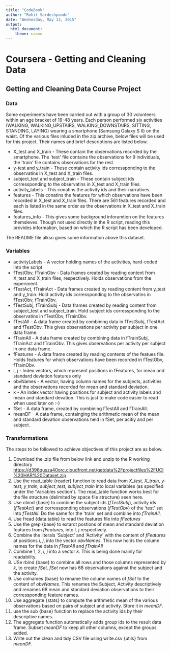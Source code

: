 ```yaml
---
title: "CodeBook"
author: "Rohit Sardeshpande"
date: "Wednesday, May 13, 2015"
output:
  html_document:
    theme: cosmo
---
```


# Coursera - Getting and Cleaning Data
## Getting and Cleaning Data Course Project

### Data

Some experiments have been carried out with a group of 30 volunteers within an age bracket of 19-48 years. Each person performed six activities (WALKING, WALKING_UPSTAIRS, WALKING_DOWNSTAIRS, SITTING, STANDING, LAYING) wearing a smartphone (Samsung Galaxy S II) on the waist. Of the various files inluded in the zip archive, below files will be used for this project. Their names and brief descriptions are listed below.

* X_test and X_train - These contain the observations recorded by the smartphone. The 'test' file contains the observations for 9 individuals, the 'train' file contains observations for the rest.
* y-test and y_train - These contain activity ids corressponding to the observatins in X_test and X_train files.
* subject_test and subject_train - These contain subject ids corressponding to the observatins in X_test and X_train files.
* activity_labels - This conatins the activity ids and their narratives.
* features - This conatins the features for which observations have been recorded in X_test and X_train files. There are 561 features recorded and each is listed in the same order as the observations in X_test and X_train files.
* features_info - This gives some background inforamtion on the features themsleves. Though not used directly in the R script, reading this provides information, based on which  the R script has been developed.

The README file alkso gives some information above this dataset.

### Variables

* activityLabels - A vector holding names of the activities, hard-coded into the script
* fTestObv, fTrainObv - Data frames created by reading content from X_test and X_train files, respectively. Holds observations from the experiment.
* fTestAct, fTrainAct - Data frames created by reading content from y_test and y_train. Hold activity ids corressponding to the observatins in fTestObv, fTrainObv.
* fTestSubj, fTrainSubj - Data frames created by reading content from subject_test and subject_train. Hold subject ids corressponding to the observatins in fTestObv, fTrainObv.
* fTestAll - A data frame created by combining data in fTestSubj, fTestAct and fTestObv. This gives observations per activity per subject in one data frame.
* fTrainAll - A data frame created by combining data in fTrainSubj, fTrainAct and fTrainObv. This gives observations per activity per subject in one data frame.
* fFeatures - A data frame created by reading contents of the featues file. Holds features for which observations have been recorded in fTestObv, fTrainObv.
* i, j - Index vectors, which represent positions in fFeatures, for mean and standard deviation features only
* obvNames - A vector, having column names for the subjects, activities and the observations recorded for mean and standard deviation.
* k - An index vector having positions for subject and activity labels and mean and standard devation. This is just to make code easier to read when used later on :-)
* fSet - A data frame, created by combining fTestAll and fTrainAll.
* meanDF - A data frame, containging the arithmetic mean of the mean and standard devation observations held in fSet, per acitiy and per subject.

### Transformations

The steps to be followed to achieve objectives of this project are as below.

1. Download the .zip file from below link and unzip to the R working directory
https://d396qusza40orc.cloudfront.net/getdata%2Fprojectfiles%2FUCI%20HAR%20Dataset.zip
2. Use the read_table {reader} function to read data from *X_test, X_train, y-test, y_train, subject_test, subject_train* into local variables (as specified under the 'Variables section'). The read_table function works best for the file structure (delimited by space file structure) seen here.
3. Use cbind {base} to combine the subject ids (*fTestSubj*), activity ids (*fTestAct*) and corressponding observations (*fTestObv*) of the 'test' set into *fTestAll*. Do the same for the 'train' set and combine into *fTrainAll*.
4. Use fread {data.table} to read the features file into *fFeatures*
5. Use the grep {base} to extarct postions of mean and standard deviation features from *fFeatures*, into *i, j* respectively.
6. Combine the literals 'Subject' and 'Activity' with the content of *fFeatures* at positions *i, j*, into the vector *obvNames*. This now holds the column names for the data in *fTestAll* and *fTrainAll*
7. Combine 1, 2, *i*, *j* into a vector *k*. This is being done mainly for readability.
8. USe rbind {base} to combine all rows and those columns represented by *k*, to create *fSet*. *fSet* now has 68 observations against the subject and the activity.
9. Use colnames {base} to rename the column names of *fSet* to the content of *obvNames*. This renames the Subject, Activity descriptively and renames 68 mean and standard deviation observations to their corressponding feature names.
10. Use aggregate {stats} to compute the arithmetic mean of the various observations based on pairs of subject and activity. Store it in *meanDF*.
11. use the sub {base} function to replace the activity ids by their descriptive names.
12. The aggregate function automatically adds group ids to the result data frame. Subset *meanDF* to keep all other columns, except the groups added.
13. Write out the clean and tidy CSV file using write.csv {utils} from *meanDF*.